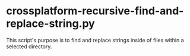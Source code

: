 # crossplatform-recursive-find-and-replace-string.py
This script's purpose is to find and replace strings inside of files within a selected directory.

